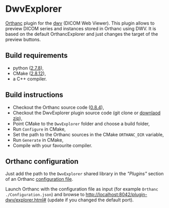 DwvExplorer
===========

[Orthanc](http://www.orthanc-server.com/) plugin for the [dwv](https://github.com/ivmartel/dwv/wiki) (DICOM Web Viewer).
This plugin allows to preview DICOM series and instances stored in Orthanc using DWV. It is based on the default OrthancExplorer and just changes the target of the preview buttons. 
 
Build requirements
------------------
 * python ([2.7.8](https://www.python.org/download/releases/2.7.8/)),
 * CMake ([2.8.12](http://www.cmake.org/download/)),
 * a C++ compiler.
 
Build instructions
------------------
 * Checkout the Orthanc source code ([0.8.4](https://sourceforge.net/projects/orthancserver/files/Orthanc-0.8.4.tar.gz/download)),
 * Checkout the DwvExplorer plugin source code (git clone or [downlaod zip](https://github.com/ivmartel/DwvExplorer/archive/master.zip)),
 * Point CMake to the `DwvExplorer` folder and choose a build folder,
 * Run `Configure` in CMake,
 * Set the path to the Orthanc sources in the CMake `ORTHANC_DIR` variable,
 * Run `Generate` in CMake,
 * Compile with your favourite compiler.

Orthanc configuration
---------------------
Just add the path to the `DwvExplorer` shared library in the *"Plugins"* section of an Orthanc [configuration file](https://code.google.com/p/orthanc/wiki/OrthancConfiguration). 

Launch Orthanc with the configuration file as input (for example `Orthanc ./Configuration.json`) and browse to [http://localhost:8042/plugin-dwv/explorer.html#](http://localhost:8042/plugin-dwv/explorer.html#) 
(update if you changed the default port).
